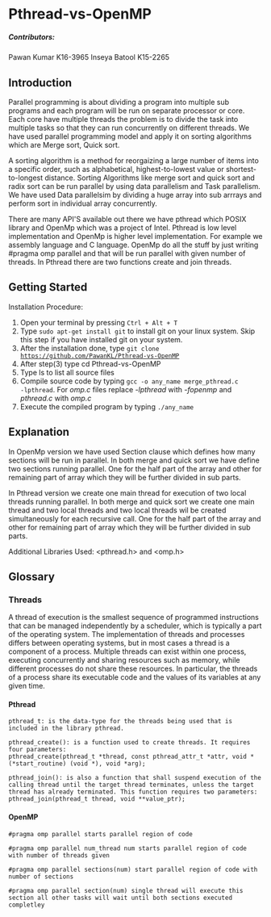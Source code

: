 # Pthread-vs-OpenMP
##### Contributors:
Pawan Kumar K16-3965 Inseya Batool K15-2265
## Introduction
Parallel programming is about dividing a program into multiple sub programs and each program will be run on separate processor or core. Each core have multiple threads the problem is to divide the task into multiple tasks so that they can run concurrently on different threads. We have used parallel programming model and apply it on sorting algorithms which are Merge sort, Quick sort.

A sorting algorithm is a method for reorgaizing a large number of items into a specific order, such as alphabetical, highest-to-lowest value or shortest-to-longest distance. Sorting Algorithms like merge sort and quick sort and radix sort can be run parallel
by using data parallelism and Task parallelism. We have used Data parallelsim by dividing a huge array into sub arrrays and perform sort in individual array concurrently.

There are many API'S available out there we have pthread which POSIX library and OpenMp which was a project of Intel.
Pthread is low level implementation and OpenMp is higher level implementation. For example we assembly language and C language.
OpenMp do all the stuff by just writing #pragma omp parallel and that will be run parallel with given number of threads.
In Pthread there are two functions create and join threads.

## Getting Started

Installation Procedure:

1. Open your terminal by pressing <code>Ctrl + Alt + T</code>
2. Type <code>sudo apt-get install git</code> to install git on your linux system. Skip this step if you have installed git on your system.
3. After the installation done, type <code>git clone https://github.com/PawanKL/Pthread-vs-OpenMP</code>
4. After step(3) type cd Pthread-vs-OpenMP
5. Type ls to list all source files
6. Compile source code by typing <code>gcc -o any_name merge_pthread.c -lpthread</code>. For *omp.c* files replace *-lpthread* with *-fopenmp*
and *pthread.c* with *omp.c*
7. Execute the compiled program by typing <code>./any_name</code>

## Explanation

In OpenMp version we have used Section clause which defines how many sections will be run in parallel. In both merge and quick sort we have define two sections running parallel. One for the half part of the array and other for remaining part of array which they will be further divided in sub parts.

In Pthread version we create one main thread for execution of two local threads running parallel. In both merge and quick sort we create one main thread and two local threads and two local threads wil be created simultaneously for each recursive call. One for the half part of the array and other for remaining part of array which they will be further divided in sub parts.

Additional Libraries Used: <pthread.h> and <omp.h>

## Glossary

### Threads

A thread of execution is the smallest sequence of programmed instructions that can be managed independently by a scheduler, which is typically a part of the operating system. The implementation of threads and processes differs between operating systems, but in most cases a thread is a component of a process. Multiple threads can exist within one process, executing concurrently and sharing resources such as memory, while different processes do not share these resources. In particular, the threads of a process share its executable code and the values of its variables at any given time.

#### Pthread
<pre>
<code>pthread_t: is the data-type for the threads being used that is included in the library pthread.

pthread_create(): is a function used to create threads. It requires four parameters: 
pthread_create(pthread_t *thread, const pthread_attr_t *attr, void *(*start_routine) (void *), void *arg);

pthread_join(): is also a function that shall suspend execution of the calling thread until the target thread terminates, unless the target thread has already terminated. This function requires two parameters:
pthread_join(pthread_t thread, void **value_ptr);</code>
</pre>

#### OpenMP

<pre>
<code>#pragma omp parallel starts parallel region of code

#pragma omp parallel num_thread num starts parallel region of code with number of threads given

#pragma omp parallel sections(num) start parallel region of code with number of sections

#pragma omp parallel section(num) single thread will execute this section all other tasks will wait until both sections executed completley</code>
</pre>
